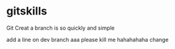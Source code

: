 # gitskills
Git Creat a branch is so quickly and simple

add a line on dev branch
  aaa please kill me
hahahahaha
change

